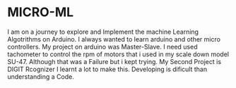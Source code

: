 # MICRO-ML
I am on a journey to explore and Implement the machine Learning Algotrithms on Arduino.
I always wanted to learn arduino and other micro controllers. 
My project on arduino was Master-Slave.
I need used tachometer to control the rpm of motors that i used in my scale down model SU-47. 
Although that was a Failure but i kept trying.
My Second Project is DIGIT Rcognizer I learnt a lot to make this. Developing is dificult than understanding a Code.

